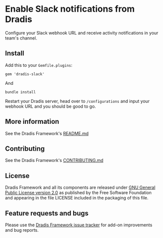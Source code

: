 # Enable Slack notifications from Dradis

Configure your Slack webhook URL and receive activity notifications in your team's channel.


## Install

Add this to your `Gemfile.plugins`:

    gem 'dradis-slack'

And

    bundle install

Restart your Dradis server, head over to `/configurations` and input your webhook URL and you should be good to go.


## More information

See the Dradis Framework's [README.md](https://github.com/dradis/dradisframework/blob/master/README.md)


## Contributing

See the Dradis Framework's [CONTRIBUTING.md](https://github.com/dradis/dradisframework/blob/master/CONTRIBUTING.md)


## License

Dradis Framework and all its components are released under [GNU General Public License version 2.0](http://www.gnu.org/licenses/old-licenses/gpl-2.0.html) as published by the Free Software Foundation and appearing in the file LICENSE included in the packaging of this file.


## Feature requests and bugs

Please use the [Dradis Framework issue tracker](https://github.com/dradis/dradis-ce/issues) for add-on improvements and bug reports.
